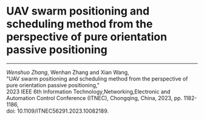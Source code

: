 # UAV swarm positioning and scheduling method from the perspective of pure orientation passive positioning
---
*Wenshuo Zhang*, Wenhan Zhang and Xian Wang,    
"UAV swarm positioning and scheduling method from the perspective of pure orientation passive positioning,"     
2023 IEEE 6th Information Technology,Networking,Electronic and Automation Control Conference (ITNEC), Chongqing, China, 2023, pp. 1182-1186,   
doi: 10.1109/ITNEC56291.2023.10082189.
